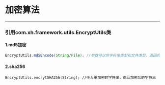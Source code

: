 # 加密算法

---

### 引用com.xh.framework.utils.EncryptUtils类

#### 1.md5加密

```java
EncryptUtils.md5Encode(String/File); //参数可以传字符串类型和文件类型，返回的是md5加密后的字符串
```

#### 2.sha256

```
EncryptUtils.encrytSHA256(String); //传入要加密的字符串，返回加密后的字符串
```



